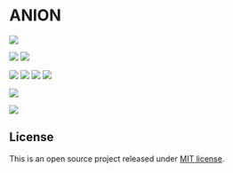 # ANION

[![](https://img.shields.io/github/pipenv/locked/python-version/paduszyk/anion?logo=python)](https://www.python.org)

[![](https://results.pre-commit.ci/badge/github/paduszyk/anion/main.svg)](https://results.pre-commit.ci/latest/github/paduszyk/anion/main)
[![](https://img.shields.io/github/actions/workflow/status/paduszyk/anion/ci.yaml?branch=main&logo=github)](https://github.com/paduszyk/anion/blob/main/.github/workflows/ci.yaml)

[![](https://img.shields.io/badge/linter-flake8-blue)](https://flake8.pycqa.org/)
[![](https://img.shields.io/badge/code%20style-black-black)](https://github.com/psf/black)
[![](https://img.shields.io/badge/imports-isort-%231674b1?style=flat&labelColor=ef8336)](https://pycqa.github.io/isort/)
[![](https://img.shields.io/badge/docstrings-docformatter-lightgrey)](https://github.com/PyCQA/docformatter)

[![](https://img.shields.io/github/license/paduszyk/anion?label=license)](LICENSE)

[![](https://img.shields.io/badge/gitmoji-%20😜%20😍-FFDD67.svg)](https://gitmoji.dev)

## License

This is an open source project released under [MIT license](LICENSE).
